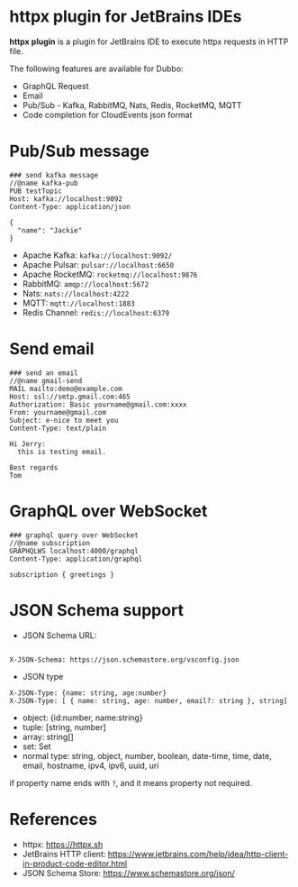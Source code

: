 httpx plugin for JetBrains IDEs
==============================

<!-- Plugin description -->
**httpx plugin** is a plugin for JetBrains IDE to execute httpx requests in HTTP file.

The following features are available for Dubbo:

* GraphQL Request
* Email
* Pub/Sub - Kafka, RabbitMQ, Nats, Redis, RocketMQ, MQTT
* Code completion for CloudEvents json format

<!-- Plugin description end -->

# Pub/Sub message

```
### send kafka message
//@name kafka-pub
PUB testTopic
Host: kafka://localhost:9092
Content-Type: application/json

{
  "name": "Jackie"
}
```

* Apache Kafka: `kafka://localhost:9092/`
* Apache Pulsar: `pulsar://localhost:6650`
* Apache RocketMQ: `rocketmq://localhost:9876`
* RabbitMQ: `amqp://localhost:5672`
* Nats:  `nats://localhost:4222`
* MQTT: `mqtt://localhost:1883`
* Redis Channel: `redis://localhost:6379`

# Send email

```
### send an email
//@name gmail-send
MAIL mailto:demo@example.com
Host: ssl://smtp.gmail.com:465
Authorization: Basic yourname@gmail.com:xxxx
From: yourname@gmail.com
Subject: e-nice to meet you
Content-Type: text/plain
                
Hi Jerry:
  this is testing email.
                
Best regards
Tom
```

# GraphQL over WebSocket

```
### graphql query over WebSocket
//@name subscription
GRAPHQLWS localhost:4000/graphql
Content-Type: application/graphql

subscription { greetings }
```

# JSON Schema support

* JSON Schema URL:

```

X-JSON-Schema: https://json.schemastore.org/vsconfig.json
```

* JSON type

```
X-JSON-Type: {name: string, age:number}
X-JSON-Type: [ { name: string, age: number, email?: string }, string]
```

* object: {id:number, name:string}
* tuple: [string, number]
* array: string[]
* set: Set<string>
* normal type: string, object, number, boolean, date-time, time, date, email, hostname, ipv4, ipv6, uuid, uri

if property name ends with `?`, and it means property not required.

# References

* httpx: https://httpx.sh
* JetBrains HTTP client: https://www.jetbrains.com/help/idea/http-client-in-product-code-editor.html
* JSON Schema Store: https://www.schemastore.org/json/







